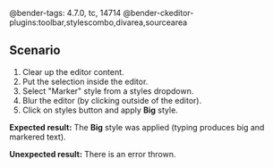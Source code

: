 @bender-tags: 4.7.0, tc, 14714
@bender-ckeditor-plugins:toolbar,stylescombo,divarea,sourcearea

## Scenario

1. Clear up the editor content.
1. Put the selection inside the editor.
1. Select "Marker" style from a styles dropdown.
1. Blur the editor (by clicking outside of the editor).
1. Click on styles button and apply **Big** style.

**Expected result:**
The **Big** style was applied (typing produces big and markered text).

**Unexpected result:**
There is an error thrown.

